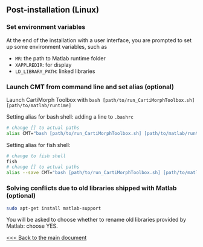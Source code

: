 ## Post-installation (Linux)

### Set environment variables

At the end of the installation with a user interface, you are prompted to set up some environment variables, such as

- `MR`: the path to Matlab runtime folder
- `XAPPLREDIR`: for display 
- `LD_LIBRARY_PATH`: linked libraries

### Launch CMT from command line and set alias (optional)

Launch CartiMorph Toolbox with `bash [path/to/run_CartiMorphToolbox.sh] [path/to/matlab/runtime]`

Setting alias for bash shell: adding a line to `.bashrc`

```bash
# change [] to actual paths
alias CMT="bash [path/to/run_CartiMorphToolbox.sh] [path/to/matlab/runtime]"
```

Setting alias for fish shell: 

```bash
# change to fish shell
fish
# change [] to actual paths
alias --save CMT="bash [path/to/run_CartiMorphToolbox.sh] [path/to/matlab/runtime]"
```



### Solving conflicts due to old libraries shipped with Matlab (optional)

```bash
sudo apt-get install matlab-support
```

You will be asked to choose whether to rename old libraries provided by Matlab: choose YES.

[<<< Back to the main document](https://github.com/YongchengYAO/CartiMorph-Toolbox)
